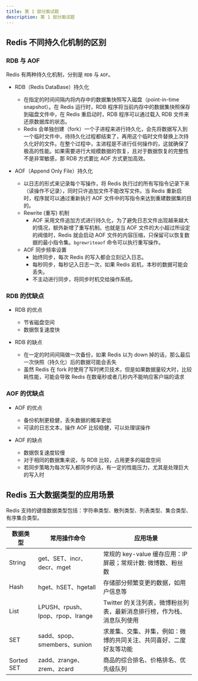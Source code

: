 ```yaml
---
title: 第 1 部分面试题
description: 第 1 部分面试题
---
```


## Redis 不同持久化机制的区别

### RDB 与 AOF

Redis 有两种持久化机制，分别是 `RDB` 与 `AOF`。

- RDB（Redis DataBase）持久化
    - 在指定的时间间隔内将内存中的数据集快照写入磁盘（point-in-time snapshot）。在 Redis 运行时，RDB 程序将当前内存中的数据集快照保存到磁盘文件中，在 Redis 重启动时，RDB 程序可以通过载入 RDB 文件来还原数据库的状态。
    - Redis 会单独创建（fork）一个子进程来进行持久化，会先将数据写入到一个临时文件中，待持久化过程都结束了，再用这个临时文件替换上次持久化好的文件。在整个过程中，主进程是不进行任何操作的，这就确保了极高的性能。如果需要进行大规模数据的恢复，且对于数据恢复的完整性不是非常敏感，那 RDB 方式要比 AOF 方式更加高效。

- AOF（Append Only File）持久化
    - 以日志的形式来记录每个写操作，将 Redis 执行过的所有写指令记录下来（读操作不记录），同时只许追加文件不能改写文件。当 Redis 重新启时，程序就可以通过重新执行 AOF 文件中的写指令来达到重建数据集的目的。
    - Rewrite (重写) 机制
        - AOF 采用文件追加方式进行持久化，为了避免日志文件出现越来越大的情况，额外新增了重写机制。也就是当 AOF 文件的大小超过所设定的阀值时，Redis 就会启动 AOF 文件的内容压缩，只保留可以恢复数据的最小指令集。`bgrewriteaof` 命令可以执行重写操作。
    - AOF 同步频率设置
        - 始终同步，每次 Redis 的写入都会立刻记入日志。
        - 每秒同步，每秒记入日志一次，如果 Redis 宕机，本秒的数据可能会丢失。
        - 不主动进行同步，将同步时机交给操作系统。

### RDB 的优缺点

- RDB 的优点
  - 节省磁盘空间
  - 数据恢复速度快

- RDB 的缺点
  - 在一定的时间间隔做一次备份，如果 Redis 以为 down 掉的话，那么最后一次快照（持久化）后的数据可能会丢失
  - 虽然 Redis 在 fork 时使用了写时拷贝技术，但是如果数据量较大时，比较耗性能，可能会导致 Redis 在数毫秒或者几秒内不能响应客户端的请求

### AOF 的优缺点

- AOF 的优点
  - 备份机制更稳健，丢失数据的概率更低
  - 可读的日志文本，操作 AOF 比较稳健，可以处理误操作

- AOF 的缺点
  - 数据恢复速度较慢
  - 对于相同的数据集来说，与 RDB 比较，占用更多的磁盘空间
  - 若同步策略为每次写入都同步的话，有一定的性能压力，尤其是处理巨大的写入时

## Redis 五大数据类型的应用场景

Redis 支持的键值数据类型包括：字符串类型、散列类型、列表类型、集合类型、有序集合类型。

| 数据类型   | 常用操作命令                     | 应用场景                                                               |
| ---------- | -------------------------------- | ---------------------------------------------------------------------- |
| String     | get、SET、incr、decr、mget       | 常规的 key-value 缓存应用：IP 屏蔽；常规计数: 微博数、粉丝数           |
| Hash       | hget、hSET、hgetall              | 存储部分频繁变更的数据，如用户信息等                                   |
| List       | LPUSH、rpush、lpop、rpop、lrange | Twitter 的关注列表，微博粉丝列表，最新消息排行榜，作为栈、消息队列使用 |
| SET        | sadd、spop、smembers、sunion     | 求差集、交集、并集，例如：微博的共同关注、共同喜好、二度好友等功能     |
| Sorted SET | zadd、zrange、zrem、zcard        | 商品的综合排名、价格排名、优先级队列                                   |

